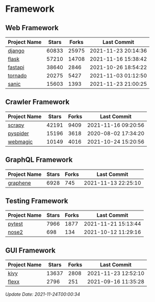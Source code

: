 # Framework

## Web Framework
| Project Name | Stars | Forks | Last Commit |
| ------------ | ----- | ----- | ----------- |
| [django](https://github.com/django/django) | 60833 | 25975 | 2021-11-23 20:14:36 |
| [flask](https://github.com/pallets/flask) | 57210 | 14708 | 2021-11-16 15:38:42 |
| [fastapi](https://github.com/tiangolo/fastapi) | 38640 | 2846 | 2021-10-26 18:54:22 |
| [tornado](https://github.com/tornadoweb/tornado) | 20275 | 5427 | 2021-11-03 01:12:50 |
| [sanic](https://github.com/sanic-org/sanic) | 15603 | 1393 | 2021-11-23 21:00:25 |

## Crawler Framework
| Project Name | Stars | Forks | Last Commit |
| ------------ | ----- | ----- | ----------- |
| [scrapy](https://github.com/scrapy/scrapy) | 42191 | 9409 | 2021-11-16 09:20:56 |
| [pyspider](https://github.com/binux/pyspider) | 15196 | 3618 | 2020-08-02 17:34:20 |
| [webmagic](https://github.com/code4craft/webmagic) | 10149 | 4016 | 2021-10-24 15:20:56 |

## GraphQL Framework
| Project Name | Stars | Forks | Last Commit |
| ------------ | ----- | ----- | ----------- |
| [graphene](https://github.com/graphql-python/graphene) | 6928 | 745 | 2021-11-13 22:25:10 |

## Testing Framework
| Project Name | Stars | Forks | Last Commit |
| ------------ | ----- | ----- | ----------- |
| [pytest](https://github.com/pytest-dev/pytest) | 7966 | 1877 | 2021-11-21 15:13:44 |
| [nose2](https://github.com/nose-devs/nose2) | 698 | 134 | 2021-10-12 11:29:16 |

## GUI Framework
| Project Name | Stars | Forks | Last Commit |
| ------------ | ----- | ----- | ----------- |
| [kivy](https://github.com/kivy/kivy) | 13637 | 2808 | 2021-11-23 12:52:10 |
| [flexx](https://github.com/flexxui/flexx) | 2796 | 251 | 2021-09-16 11:35:28 |

*Update Date: 2021-11-24T00:00:34*